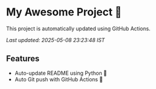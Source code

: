# My Awesome Project 🚀

This project is automatically updated using GitHub Actions.

_Last updated: 2025-05-08 23:23:48 IST_

## Features
- Auto-update README using Python 🐍
- Auto Git push with GitHub Actions 🤖
